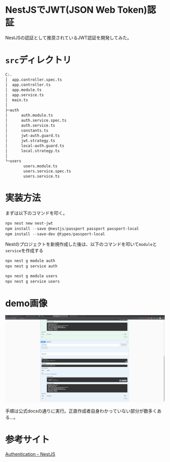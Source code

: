 # NestJSでJWT(JSON Web Token)認証

NestJSの認証として推奨されているJWT認証を開発してみた。

# `src`ディレクトリ

```
C:.
│  app.controller.spec.ts
│  app.controller.ts
│  app.module.ts
│  app.service.ts
│  main.ts
│
├─auth
│      auth.module.ts
│      auth.service.spec.ts
│      auth.service.ts
│      constants.ts
│      jwt-auth.guard.ts
│      jwt.strategy.ts
│      local-auth.guard.ts
│      local.strategy.ts
│
└─users
        users.module.ts
        users.service.spec.ts
        users.service.ts
```

# 実装方法

まずは以下のコマンドを叩く。

```powershell
npx nest new nest-jwt
npm install --save @nestjs/passport passport passport-local
npm install --save-dev @types/passport-local
```

Nestのプロジェクトを新規作成した後は、以下のコマンドを叩いて`module`と`service`を作成する

```powershell
npx nest g module auth
npx nest g service auth
```

```powershell
npx nest g module users
npx nest g service users
```

# demo画像

![](screenshot.png)

手順は公式docsの通りに実行。正直作成者自身わかっていない部分が数多くある...。

# 参考サイト

[Authentication - NestJS](https://docs.nestjs.com/security/authentication)